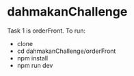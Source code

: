 # dahmakanChallenge

Task 1 is orderFront.
To run: 
* clone
* cd dahmakanChallenge/orderFront
* npm install
* npm run dev
